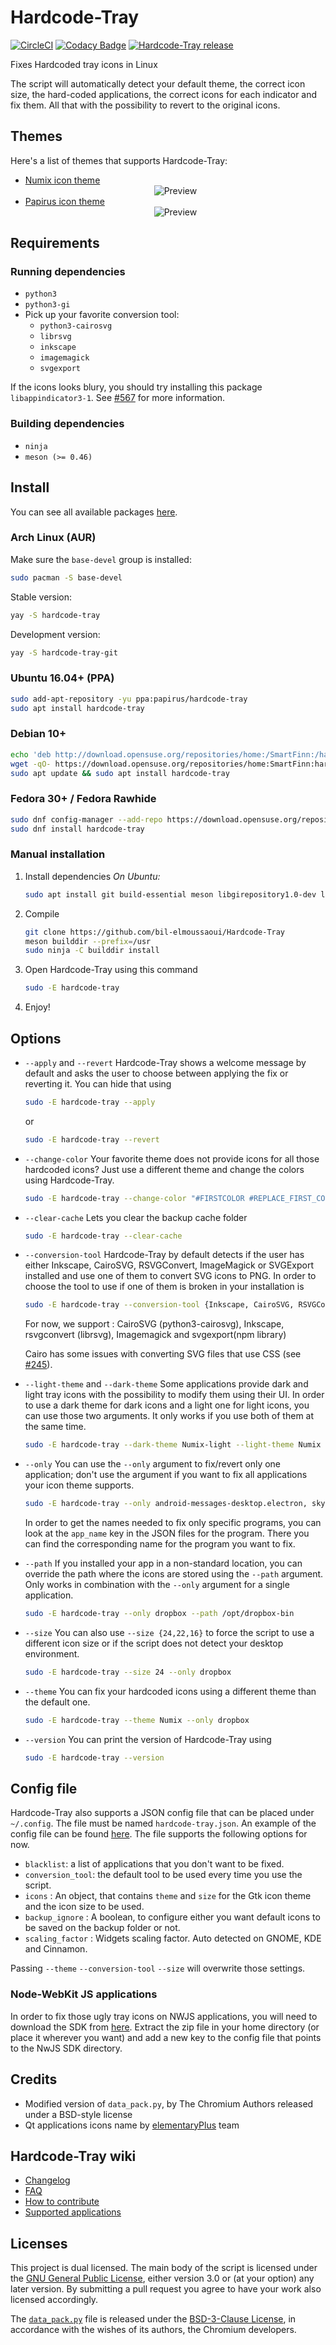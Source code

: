 # Hardcode-Tray

[![CircleCI](https://circleci.com/gh/RogueScholar/Hardcode-Tray/tree/master.svg?style=svg)](https://circleci.com/gh/RogueScholar/Hardcode-Tray/tree/master)
[![Codacy Badge](https://app.codacy.com/project/badge/Grade/ce889b88b0d647eda38ab83512c90134)](https://www.codacy.com/manual/RogueScholar/Hardcode-Tray?utm_source=github.com&amp;utm_medium=referral&amp;utm_content=RogueScholar/Hardcode-Tray&amp;utm_campaign=Badge_Grade)
[![Hardcode-Tray
release](https://img.shields.io/badge/release-v4.3-blue.svg)](https://github.com/bilelmoussaoui/Hardcode-Tray/releases)

Fixes Hardcoded tray icons in Linux

The script will automatically detect your default theme, the correct icon size,
the hard-coded applications, the correct icons for each indicator and fix them.
All that with the possibility to revert to the original icons.

## Themes

Here's a list of themes that supports Hardcode-Tray:

 - [Numix icon theme](https://github.com/numixproject/numix-icon-theme)
   <div align="center"><img src="screenshots/numix.png" alt="Preview" /></div>
 - [Papirus icon theme](https://github.com/PapirusDevelopmentTeam/papirus-icon-theme)
   <div align="center"><img src="screenshots/papirus.png" alt="Preview" /></div>

## Requirements

### Running dependencies

 - `python3`
 - `python3-gi`
 - Pick up your favorite conversion tool:
   - `python3-cairosvg`
   - `librsvg`
   - `inkscape`
   - `imagemagick`
   - `svgexport`

If the icons looks blury, you should try installing this package
`libappindicator3-1`. See
[#567](https://github.com/bilelmoussaoui/Hardcode-Tray/issues/567) for
more information.

### Building dependencies

 - `ninja`
 - `meson (>= 0.46)`

## Install

You can see all available packages [here](https://software.opensuse.org/download.html?project=home%3ASmartFinn%3Ahardcode-tray&package=hardcode-tray).

### Arch Linux (AUR)

Make sure the `base-devel` group is installed:

```bash
sudo pacman -S base-devel
```

Stable version:

```bash
yay -S hardcode-tray
```

Development version:

```bash
yay -S hardcode-tray-git
```

### Ubuntu 16.04+ (PPA)

```bash
sudo add-apt-repository -yu ppa:papirus/hardcode-tray
sudo apt install hardcode-tray
```

### Debian 10+

```bash
echo 'deb http://download.opensuse.org/repositories/home:/SmartFinn:/hardcode-tray/Debian_$(lsb_release -rs)/ /' | sudo tee /etc/apt/sources.list.d/hardcode-tray.list
wget -qO- https://download.opensuse.org/repositories/home:SmartFinn:hardcode-tray/Debian_$(lsb_release -rs)/Release.key | sudo apt-key add -
sudo apt update && sudo apt install hardcode-tray
```

### Fedora 30+ / Fedora Rawhide

```bash
sudo dnf config-manager --add-repo https://download.opensuse.org/repositories/home:SmartFinn:hardcode-tray/Fedora_$(rpm -E %fedora)/home:SmartFinn:hardcode-tray.repo
sudo dnf install hardcode-tray
```

### Manual installation

 1. Install dependencies
    _On Ubuntu:_
    ```bash
    sudo apt install git build-essential meson libgirepository1.0-dev libgtk-3-dev python3 python3-gi gir1.2-rsvg-2.0 librsvg2-bin gir1.2-gtk-3.0
    ```
 1. Compile
    ```bash
    git clone https://github.com/bil-elmoussaoui/Hardcode-Tray
    meson builddir --prefix=/usr
    sudo ninja -C builddir install
    ```
 1. Open Hardcode-Tray using this command
    ```bash
    sudo -E hardcode-tray
    ```
 1. Enjoy!

## Options

 - `--apply` and `--revert`
   Hardcode-Tray shows a welcome message by default and asks the user to choose
   between applying the fix or reverting it. You can hide that using

   ```bash
   sudo -E hardcode-tray --apply
   ```

   or

   ```bash
   sudo -E hardcode-tray --revert
   ```

 - `--change-color`
   Your favorite theme does not provide icons for all those hardcoded icons? Just
   use a different theme and change the colors using Hardcode-Tray.

   ```bash
   sudo -E hardcode-tray --change-color "#FIRSTCOLOR #REPLACE_FIRST_COLOR" "#SECONDCOLOR #REPLACE_SECOND_COLOR"...
   ```

 - `--clear-cache`
   Lets you clear the backup cache folder

   ```bash
   sudo -E hardcode-tray --clear-cache
   ```

 - `--conversion-tool`
   Hardcode-Tray by default detects if the user has either Inkscape, CairoSVG,
   RSVGConvert, ImageMagick or SVGExport installed and use one of them to convert
   SVG icons to PNG. In order to choose the tool to use if one of them is broken in
   your installation is

   ```bash
   sudo -E hardcode-tray --conversion-tool {Inkscape, CairoSVG, RSVGConvert, ImageMagick, SVGExport}
   ```

   For now, we support : CairoSVG (python3-cairosvg), Inkscape, rsvgconvert
   (librsvg), Imagemagick and svgexport(npm library)

   Cairo has some issues with converting SVG files that use CSS (see
   [#245](https://github.com/bil-elmoussaoui/Hardcode-Tray/issues/245)).

 - `--light-theme` and `--dark-theme`
   Some applications provide dark and light tray icons with the possibility to
   modify them using their UI. In order to use a dark theme for dark icons and a
   light one for light icons, you can use those two arguments. It only works if you
   use both of them at the same time.

   ```bash
   sudo -E hardcode-tray --dark-theme Numix-light --light-theme Numix
   ```

 - `--only`
   You can use the `--only` argument to fix/revert only one application; don't use
   the argument if you want to fix all applications your icon theme supports.

   ```bash
   sudo -E hardcode-tray --only android-messages-desktop.electron, skypeforlinux
   ```

   In order to get the names needed to fix only specific programs, you can look at
   the `app_name` key in the JSON files for the program. There you can find the
   corresponding name for the program you want to fix.

 - `--path`
   If you installed your app in a non-standard location, you can override the path
   where the icons are stored using the `--path` argument. Only works in
   combination with the `--only` argument for a single application.

   ```bash
   sudo -E hardcode-tray --only dropbox --path /opt/dropbox-bin
   ```

 - `--size`
   You can also use `--size {24,22,16}` to force the script to use a different icon
   size or if the script does not detect your desktop environment.

   ```bash
   sudo -E hardcode-tray --size 24 --only dropbox
   ```

 - `--theme`
   You can fix your hardcoded icons using a different theme than the default one.

   ```bash
   sudo -E hardcode-tray --theme Numix --only dropbox
   ```

 - `--version`
   You can print the version of Hardcode-Tray using

   ```bash
   sudo -E hardcode-tray --version
   ```

## Config file

Hardcode-Tray also supports a JSON config file that can be placed under
`~/.config`. The file must be named `hardcode-tray.json`. An example of the
config file can be found
[here](https://github.com/bil-elmoussaoui/Hardcode-Tray/blob/master/data/config.json).
The file supports the following options for now.

 - `blacklist`: a list of applications that you don't want to be fixed.
 - `conversion_tool`: the default tool to be used every time you use the script.
 - `icons` : An object, that contains `theme` and `size` for the Gtk icon theme
   and the icon size to be used.
 - `backup_ignore` : A boolean, to configure either you want default icons to be
   saved on the backup folder or not.
 - `scaling_factor` : Widgets scaling factor. Auto detected on GNOME, KDE and
   Cinnamon.

Passing `--theme` `--conversion-tool` `--size` will overwrite those settings.

### Node-WebKit JS applications

In order to fix those ugly tray icons on NWJS applications, you will need to
download the SDK from [here](https://nwjs.io/downloads/). Extract the zip file
in your home directory (or place it wherever you want) and add a new key to the
config file that points to the NwJS SDK directory.

## Credits

 - Modified version of `data_pack.py`, by The Chromium Authors released under a
   BSD-style license
 - Qt applications icons name by
   [elementaryPlus](https://github.com/mank319/elementaryPlus) team

## Hardcode-Tray wiki

 - [Changelog](https://github.com/bil-elmoussaoui/Hardcode-Tray/wiki/Changelog)
 - [FAQ](https://github.com/bil-elmoussaoui/Hardcode-Tray/wiki/FAQ)
 - [How to contribute](https://github.com/bil-elmoussaoui/Hardcode-Tray/wiki/How-to-contribute)
 - [Supported applications](https://github.com/bil-elmoussaoui/Hardcode-Tray/wiki/Supported-applications)

## Licenses

This project is dual licensed. The main body of the script is licensed under
the [GNU General Public License](LICENSE), either version 3.0 or (at your
option) any later version. By submitting a pull request you agree to have your
work also licensed accordingly.

The [`data_pack.py`](HardcodeTray/modules/applications/helpers/data_pack.py)
file is released under the [BSD-3-Clause License](LICENSE), in accordance with
the wishes of its authors, the Chromium developers.
